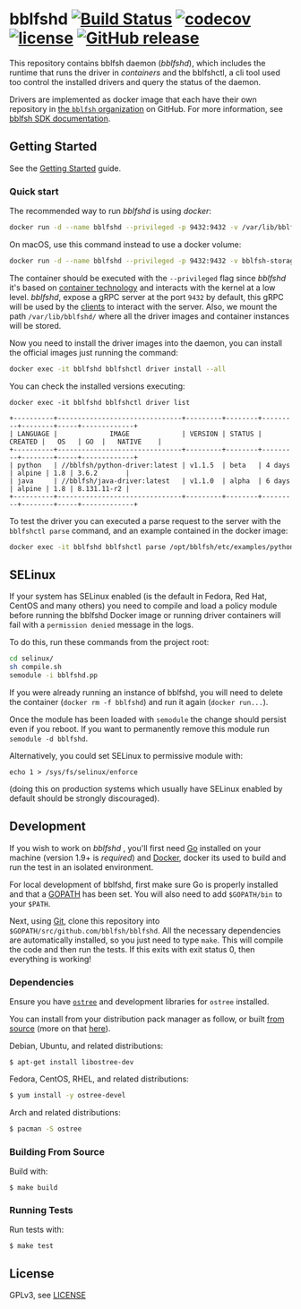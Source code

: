 # bblfshd [![Build Status](https://travis-ci.org/bblfsh/bblfshd.svg?branch=master)](https://travis-ci.org/bblfsh/bblfshd) [![codecov](https://codecov.io/gh/bblfsh/bblfshd/branch/master/graph/badge.svg)](https://codecov.io/gh/bblfsh/bblfshd) [![license](https://img.shields.io/badge/license-GPL--3.0-blue.svg)](https://github.com/bblfsh/bblfshd/blob/master/LICENSE) [![GitHub release](https://img.shields.io/github/release/bblfsh/bblfshd.svg)](https://github.com/bblfsh/bblfshd/releases)

This repository contains bblfsh daemon (*bblfshd*), which includes the
runtime that runs the driver in *containers* and the bblfshctl, a cli tool used
too control the installed drivers and query the status of the daemon.

Drivers are implemented as docker image that each have their own repository in
[the `bblfsh` organization](https://github.com/search?q=topic%3Adriver+org%3Abblfsh&type=Repositories)
on GitHub. For more information, see [bblfsh SDK documentation](https://doc.bblf.sh/writing-a-driver/babelfish-sdk.html).

## Getting Started

See the [Getting Started](https://doc.bblf.sh/user/getting-started.html) guide.

### Quick start

The recommended way to run *bblfshd* is using *docker*:

```sh
docker run -d --name bblfshd --privileged -p 9432:9432 -v /var/lib/bblfshd:/var/lib/bblfshd bblfsh/bblfshd
```

On macOS, use this command instead to use a docker volume:

```sh
docker run -d --name bblfshd --privileged -p 9432:9432 -v bblfsh-storage:/var/lib/bblfshd bblfsh/bblfshd
```


The container should be executed with the `--privileged` flag since *bblfshd* it's
based on [container technology](https://github.com/opencontainers/runc/tree/master/libcontainer)
and interacts with the kernel at a low level. *bblfshd*, expose a gRPC server at
the port `9432` by default, this gRPC will be used by the [clients](https://github.com/search?q=topic%3Aclient+org%3Abblfsh&type=Repositories)
to interact with the server. Also, we mount the path `/var/lib/bblfshd/` where
all the driver images and container instances will be stored.

Now you need to install the driver images into the daemon, you can install
the official images just running the command:

```sh
docker exec -it bblfshd bblfshctl driver install --all
```

You can check the installed versions executing:
```
docker exec -it bblfshd bblfshctl driver list
```

```
+----------+-------------------------------+---------+--------+---------+--------+-----+-------------+
| LANGUAGE |             IMAGE             | VERSION | STATUS | CREATED |   OS   | GO  |   NATIVE    |
+----------+-------------------------------+---------+--------+---------+--------+-----+-------------+
| python   | //bblfsh/python-driver:latest | v1.1.5  | beta   | 4 days  | alpine | 1.8 | 3.6.2       |
| java     | //bblfsh/java-driver:latest   | v1.1.0  | alpha  | 6 days  | alpine | 1.8 | 8.131.11-r2 |
+----------+-------------------------------+---------+--------+---------+--------+-----+-------------+
```

To test the driver you can executed a parse request to the server with the `bblfshctl parse` command,
and an example contained in the docker image:

```sh
docker exec -it bblfshd bblfshctl parse /opt/bblfsh/etc/examples/python.py
```

## SELinux

If your system has SELinux enabled (is the default in Fedora, Red Hat, CentOS
and many others) you need to compile and load a policy module before running the
bblfshd Docker image or running driver containers will fail with a `permission
denied` message in the logs. 

To do this, run these commands from the project root:

```bash
cd selinux/
sh compile.sh
semodule -i bblfshd.pp
```

If you were already running an instance of bblfshd, you will need to delete the
container (`docker rm -f bblfshd`) and run it again (`docker run...`).

Once the module has been loaded with `semodule` the change should persist even
if you reboot. If you want to permanently remove this module run `semodule -d bblfshd`.

Alternatively, you could set SELinux to permissive module with:

```
echo 1 > /sys/fs/selinux/enforce
```

(doing this on production systems which usually have SELinux enabled by default
should be strongly discouraged).

## Development

If you wish to work on *bblfshd* , you'll first need [Go](http://www.golang.org)
installed on your machine (version 1.9+ is *required*) and [Docker](https://docs.docker.com/engine/installation/),
docker its used to build and run the test in an isolated environment.

For local development of bblfshd, first make sure Go is properly installed and
that a [GOPATH](http://golang.org/doc/code.html#GOPATH) has been set. You will
 also need to add `$GOPATH/bin` to your `$PATH`.

Next, using [Git](https://git-scm.com/), clone this repository into
`$GOPATH/src/github.com/bblfsh/bblfshd`. All the necessary dependencies are
automatically installed, so you just need to type `make`. This will compile the
code and then run the tests. If this exits with exit status 0, then everything
is working!


### Dependencies

Ensure you have [`ostree`](https://github.com/ostreedev/ostree) and development libraries for `ostree` installed.

You can install from your distribution pack manager as follow, or built [from source](https://github.com/ostreedev/ostree) (more on that [here](https://ostree.readthedocs.io/en/latest/#building)).

Debian, Ubuntu, and related distributions:
```
$ apt-get install libostree-dev
```

Fedora, CentOS, RHEL, and related distributions:
```bash
$ yum install -y ostree-devel
```

Arch and related distributions:

```bash
$ pacman -S ostree
```

### Building From Source

Build with:

```
$ make build
```

### Running Tests

Run tests with:

```
$ make test
```

## License

GPLv3, see [LICENSE](LICENSE)

